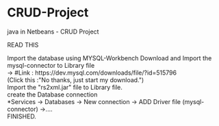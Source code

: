 # CRUD-Project
java in Netbeans - CRUD Project

READ THIS

<p>Import the database using MYSQL-Workbench
Download and Import the mysql-connector to Library file<br/> -> #Link : https://dev.mysql.com/downloads/file/?id=515796 <br/>(Click this :"No thanks, just start my download.")<br/>
Import the "rs2xml.jar" file to Library file.<br/>
create the Database connection<br/> *Services -> Databases -> New connection -> ADD Driver file (mysql-connector) ->.... <br/>FINISHED.</p>
